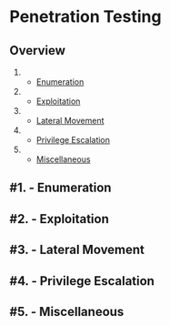 # Penetration Testing

Overview
---------
1. - [Enumeration](#1---enumeration)
2. - [Exploitation](#2---exploitation)
3. - [Lateral Movement](#3---lateral-movement)
4. - [Privilege Escalation](#4---privilege-escalation)
5. - [Miscellaneous](#5---Miscellaneous)

     
#1. - Enumeration
-----------------------------------------

#2. - Exploitation
-----------------------------------------

#3. - Lateral Movement
-----------------------------------------

#4. - Privilege Escalation
-----------------------------------------

#5. - Miscellaneous
-----------------------------------------
